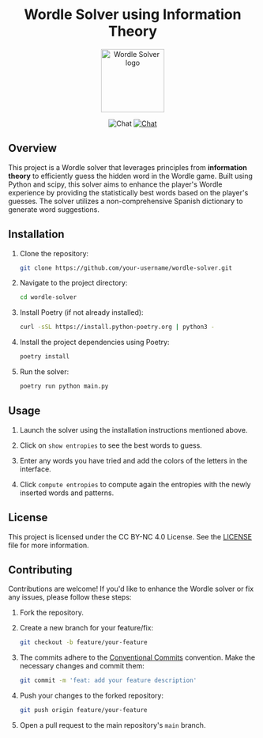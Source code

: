 <h1 align="center">Wordle Solver using Information Theory</h1>
<p align="center">
<picture>
  <source media="(prefers-color-scheme: dark)" srcset="https://github.com/luiherch/wordle_solver/blob/main/img/logo_dark.png?raw=true">
  <source media="(prefers-color-scheme: light)" srcset="https://github.com/luiherch/wordle_solver/blob/main/img/logo_light.png?raw=true">
  <img alt="Wordle Solver logo" src="https://user-images.githubusercontent.com/25423296/163456779-a8556205-d0a5-45e2-ac17-42d089e3c3f8.png" width=128px>
</picture>
</p>  

<p align="center">
  <img src="https://img.shields.io/badge/python-3.10.10-green" alt="Chat">
  <a href="https://creativecommons.org/licenses/by-nc/4.0/"><img src="https://img.shields.io/badge/License-CC%20BY--NC%204.0-lightgrey.svg" alt="Chat"></a>
</p> 

## Overview
This project is a Wordle solver that leverages principles from **information theory** to efficiently guess the hidden word in the Wordle game. Built using Python and scipy, this solver aims to enhance the player's Wordle experience by providing the statistically best words based on the player's guesses. The solver utilizes a non-comprehensive Spanish dictionary to generate word suggestions.

## Installation

1. Clone the repository:

   ```bash
   git clone https://github.com/your-username/wordle-solver.git
   ```

2. Navigate to the project directory:

   ```bash
   cd wordle-solver
   ```

3. Install Poetry (if not already installed):

   ```bash
   curl -sSL https://install.python-poetry.org | python3 -
   ```

4. Install the project dependencies using Poetry:

   ```bash
   poetry install
   ```

5. Run the solver:

   ```bash
   poetry run python main.py
   ```


## Usage

1. Launch the solver using the installation instructions mentioned above.

2. Click on `show entropies` to see the best words to guess.

3. Enter any words you have tried and add the colors of the letters in the interface.

4. Click `compute entropies` to compute again the entropies with the newly inserted words and patterns.

## License

This project is licensed under the CC BY-NC 4.0 License. See the [LICENSE](LICENSE) file for more information.


## Contributing

Contributions are welcome! If you'd like to enhance the Wordle solver or fix any issues, please follow these steps:

1. Fork the repository.

2. Create a new branch for your feature/fix:

   ```bash
   git checkout -b feature/your-feature
   ```

3. The commits adhere to the [Conventional Commits](https://www.conventionalcommits.org/en/v1.0.0/) convention. Make the necessary changes and commit them: 

   ```bash
   git commit -m 'feat: add your feature description'
   ```


4. Push your changes to the forked repository:

   ```bash
   git push origin feature/your-feature
   ```

5. Open a pull request to the main repository's `main` branch.
